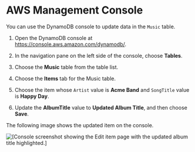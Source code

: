 # AWS Management Console<a name="getting-started-step-4-Console"></a>

You can use the DynamoDB console to update data in the `Music` table\.

1. Open the DynamoDB console at [https://console\.aws\.amazon\.com/dynamodb/](https://console.aws.amazon.com/dynamodb/)\.

1. In the navigation pane on the left side of the console, choose **Tables**\.

1. Choose the **Music** table from the table list\.

1. Choose the **Items** tab for the Music table\.

1. Choose the item whose `Artist` value is **Acme Band** and `SongTitle` value is **Happy Day**\.

1. Update the **AlbumTitle** value to **Updated Album Title**, and then choose **Save**\.

The following image shows the updated item on the console\.

![\[Console screenshot showing the Edit item page with the updated album title highlighted.\]](http://docs.aws.amazon.com/amazondynamodb/latest/developerguide/images/GettingStarted/UpdateItem.png)